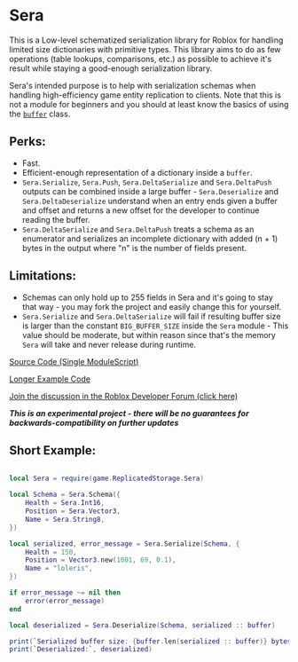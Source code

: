 # Sera
This is a Low-level schematized serialization library for Roblox for handling limited size dictionaries with primitive types. This library aims to do as few operations (table lookups, comparisons, etc.) as possible to achieve it's result while staying a good-enough serialization library.

Sera's intended purpose is to help with serialization schemas when handling high-efficiency game entity replication to clients. Note that this is not a module for beginners and you should at least know the basics of using the [`buffer`](https://create.roblox.com/docs/reference/engine/libraries/buffer) class.

## Perks:
- Fast.
- Efficient-enough representation of a dictionary inside a `buffer`.
- `Sera.Serialize`, `Sera.Push`, `Sera.DeltaSerialize` and `Sera.DeltaPush` outputs can be combined inside a large buffer - `Sera.Deserialize` and `Sera.DeltaDeserialize` understand when an entry ends given a buffer and offset and returns a new offset for the developer to continue reading the buffer.
- `Sera.DeltaSerialize` and `Sera.DeltaPush` treats a schema as an enumerator and serializes an incomplete dictionary with added (n + 1) bytes in the output where "n" is the number of fields present.

## Limitations:
- Schemas can only hold up to 255 fields in Sera and it's going to stay that way - you may fork the project and easily change this for yourself.
- `Sera.Serialize` and `Sera.DeltaSerialize` will fail if resulting buffer size is larger than  the constant `BIG_BUFFER_SIZE` inside the `Sera` module - This value should be moderate, but within reason since that's the memory `Sera` will take and never release during runtime.

[Source Code (Single ModuleScript)](https://github.com/MadStudioRoblox/Sera/blob/main/Sera.luau)

[Longer Example Code](https://github.com/MadStudioRoblox/Sera/blob/main/Test.luau)

[Join the discussion in the Roblox Developer Forum (click here)](https://devforum.roblox.com/t/sera-low-level-schematized-serialization-library/3304206)

***This is an experimental project - there will be no guarantees for backwards-compatibility on further updates***

## Short Example:

```lua

local Sera = require(game.ReplicatedStorage.Sera)

local Schema = Sera.Schema({
	Health = Sera.Int16,
	Position = Sera.Vector3,
	Name = Sera.String8,
})

local serialized, error_message = Sera.Serialize(Schema, {
    Health = 150,
    Position = Vector3.new(1001, 69, 0.1),
    Name = "loleris",
})

if error_message ~= nil then
    error(error_message)
end

local deserialized = Sera.Deserialize(Schema, serialized :: buffer)

print(`Serialized buffer size: {buffer.len(serialized :: buffer)} bytes`)
print(`Deserialized:`, deserialized)

```